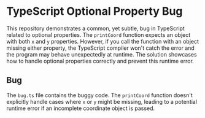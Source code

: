 # TypeScript Optional Property Bug

This repository demonstrates a common, yet subtle, bug in TypeScript related to optional properties. The `printCoord` function expects an object with both `x` and `y` properties. However, if you call the function with an object missing either property, the TypeScript compiler won't catch the error and the program may behave unexpectedly at runtime. The solution showcases how to handle optional properties correctly and prevent this runtime error. 

## Bug

The `bug.ts` file contains the buggy code.  The `printCoord` function doesn't explicitly handle cases where `x` or `y` might be missing, leading to a potential runtime error if an incomplete coordinate object is passed.
